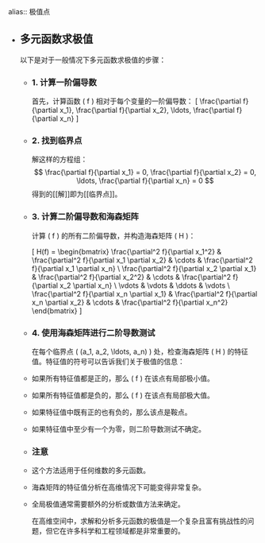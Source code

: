alias:: 极值点

- ## 多元函数求极值
  以下是对于一般情况下多元函数求极值的步骤：
	- ### 1. 计算一阶偏导数
	  首先，计算函数 \( f \) 相对于每个变量的一阶偏导数：
	  \[ \frac{\partial f}{\partial x_1}, \frac{\partial f}{\partial x_2}, \ldots, \frac{\partial f}{\partial x_n} \]
	- ### 2. 找到临界点
	  解这样的方程组：
	  $$ \frac{\partial f}{\partial x_1} = 0, \frac{\partial f}{\partial x_2} = 0, \ldots, \frac{\partial f}{\partial x_n} = 0 $$
	  得到的[[解]]即为[[临界点]]。
	- ### 3. 计算二阶偏导数和海森矩阵
	  
	  计算 \( f \) 的所有二阶偏导数，并构造海森矩阵 \( H \)：
	  
	  \[ H(f) = \begin{bmatrix}
	  \frac{\partial^2 f}{\partial x_1^2} & \frac{\partial^2 f}{\partial x_1 \partial x_2} & \cdots & \frac{\partial^2 f}{\partial x_1 \partial x_n} \\
	  \frac{\partial^2 f}{\partial x_2 \partial x_1} & \frac{\partial^2 f}{\partial x_2^2} & \cdots & \frac{\partial^2 f}{\partial x_2 \partial x_n} \\
	  \vdots & \vdots & \ddots & \vdots \\
	  \frac{\partial^2 f}{\partial x_n \partial x_1} & \frac{\partial^2 f}{\partial x_n \partial x_2} & \cdots & \frac{\partial^2 f}{\partial x_n^2}
	  \end{bmatrix} \]
	- ### 4. 使用海森矩阵进行二阶导数测试
	  
	  在每个临界点 \( (a_1, a_2, \ldots, a_n) \) 处，检查海森矩阵 \( H \) 的特征值。特征值的符号可以告诉我们关于极值的信息：
	- 如果所有特征值都是正的，那么 \( f \) 在该点有局部极小值。
	- 如果所有特征值都是负的，那么 \( f \) 在该点有局部极大值。
	- 如果特征值中既有正的也有负的，那么该点是鞍点。
	- 如果特征值中至少有一个为零，则二阶导数测试不确定。
	- ### 注意
	- 这个方法适用于任何维数的多元函数。
	- 海森矩阵的特征值分析在高维情况下可能变得非常复杂。
	- 全局极值通常需要额外的分析或数值方法来确定。
	  
	  在高维空间中，求解和分析多元函数的极值是一个复杂且富有挑战性的问题，但它在许多科学和工程领域都是非常重要的。